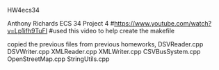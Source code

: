 HW4ecs34


Anthony Richards ECS 34 Project 4
#https://www.youtube.com/watch?v=Lp1ifh9TuFI #used this video to help create the makefile

copied the previous files from previous homeworks, 
DSVReader.cpp
DSVWriter.cpp
XMLReader.cpp
XMLWriter.cpp
CSVBusSystem.cpp
OpenStreetMap.cpp
StringUtils.cpp

 